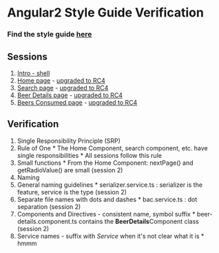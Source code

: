 # Angular2 Style Guide Verification
### Find the style guide [here](https://angular.io/docs/ts/latest/guide/style-guide.html)

## Sessions

1. [Intro - shell](http://plnkr.co/edit/PNagJuu0kuSdtQVVILPP?p=preview)
1. [Home page](https://plnkr.co/edit/CkaUN4?p=preview) - [upgraded to RC4](http://plnkr.co/edit/DDjowr23cqbiygwuttn9?p=preview)
1. [Search page](https://plnkr.co/edit/20ssm8OyGxC9JpHLIcjQ?p=preview) - [upgraded to RC4](http://plnkr.co/edit/zRd8hCYzothzrzwWYlC6?p=preview)
1. [Beer Details page](http://plnkr.co/edit/ETPUC6FXi0m1LdQP0rln?p=preview) - [upgraded to RC4](https://plnkr.co/edit/Ue1Y4OZBjdE1vfASA0OB?p=info)
1. [Beers Consumed page](http://plnkr.co/edit/iCzPdA7PQEgS0bRhYgP3?p=preview) - [upgraded to RC4](http://plnkr.co/edit/Chb9YAUSIZ4nOZogRM2r?p=preview)

## Verification

1. Single Responsibility Principle (SRP)
  1. Rule of One
    * The Home Component, search component, etc. have single responsibilities
    * All sessions follow this rule
  1. Small functions
    * From the Home Component: nextPage() and getRadioValue() are small (session 2)
1. Naming
  1. General naming guidelines
    * serializer.service.ts : serializer is the feature, service is the type (session 2)
  1. Separate file names with dots and dashes
    * bac.service.ts : dot separation (session 2)
  1. Components and Directives - consistent name, symbol suffix
    * beer-details.component.ts contains the **BeerDetails**Component class (session 2)
  1. Service names - suffix with *Service* when it's not clear what it is
    * hmmm
